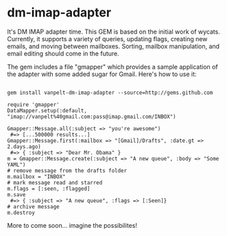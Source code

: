 dm-imap-adapter
=============

It's DM IMAP adapter time.  This GEM is based on the initial work of wycats.  Currently, it supports a variety of queries, updating flags, creating new emails, and moving between mailboxes.  Sorting, mailbox manipulation, and email editing should come in the future.

The gem includes a file "gmapper" which provides a sample application of the adapter with some added sugar for Gmail.  Here's how to use it:

<pre><code>
gem install vanpelt-dm-imap-adapter --source=http://gems.github.com
  
require 'gmapper'
DataMapper.setup(:default, "imap://vanpelt%40gmail.com:pass@imap.gmail.com/INBOX")

Gmapper::Message.all(:subject => "you're awesome") 
 #=> [...500000 results...]
Gmapper::Message.first(:mailbox => "[Gmail]/Drafts", :date.gt => 2.days.ago)
 #=> { :subject => "Dear Mr. Obama" }
m = Gmapper::Message.create(:subject => "A new queue", :body => "Some YAML")
# remove message from the drafts folder
m.mailbox = "INBOX"
# mark message read and starred
m.flags = [:seen, :flagged]
m.save
 #=> { :subject => "A new queue", :flags => [:Seen]}
# archive message
m.destroy
</code></pre>

More to come soon... imagine the possibilites!